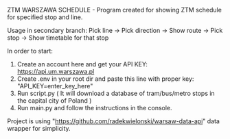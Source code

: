 ZTM WARSZAWA SCHEDULE - Program created for showing ZTM schedule for specified stop and line. 

Usage in secondary branch: Pick line -> Pick direction -> Show route -> Pick stop -> Show timetable for that stop

In order to start: 
1. Create an account here and get your API KEY: https://api.um.warszawa.pl
2. Create .env in your root dir and paste this line with proper key:  "API_KEY=enter_key_here"
3. Run script.py ( It will download a database of tram/bus/metro stops in the capital city of Poland )
4. Run main.py and follow the instructions in the console.

Project is using "https://github.com/radekwielonski/warsaw-data-api" data wrapper for simplicity. 





